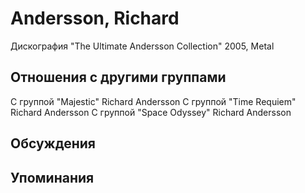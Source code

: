 # Andersson, Richard

Дискография
"The Ultimate Andersson Collection" 2005, Metal

## Отношения с другими группами

C группой "Majestic" Richard Andersson
C группой "Time Requiem" Richard Andersson
C группой "Space Odyssey" Richard Andersson

## Обсуждения


## Упоминания

